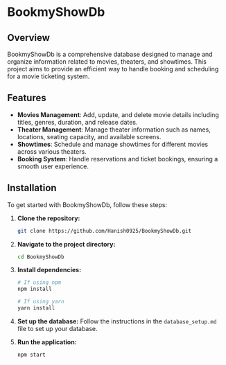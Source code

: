 # BookmyShowDb

## Overview
BookmyShowDb is a comprehensive database designed to manage and organize information related to movies, theaters, and showtimes. This project aims to provide an efficient way to handle booking and scheduling for a movie ticketing system.

## Features
- **Movies Management**: Add, update, and delete movie details including titles, genres, duration, and release dates.
- **Theater Management**: Manage theater information such as names, locations, seating capacity, and available screens.
- **Showtimes**: Schedule and manage showtimes for different movies across various theaters.
- **Booking System**: Handle reservations and ticket bookings, ensuring a smooth user experience.

## Installation
To get started with BookmyShowDb, follow these steps:

1. **Clone the repository:**
   ```bash
   git clone https://github.com/Hanish0925/BookmyShowDb.git

2. **Navigate to the project directory:**
   ```bash
   cd BookmyShowDb
   
3. **Install dependencies:**
   ```bash
   # If using npm
   npm install

   # If using yarn
   yarn install
   
4. **Set up the database:**
   Follow the instructions in the `database_setup.md` file to set up your database.
   
5. **Run the application:**
   ```bash
   npm start

